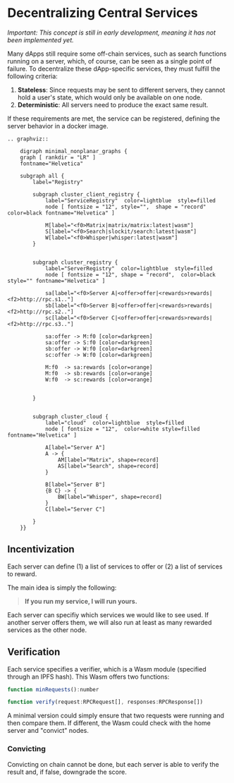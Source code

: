 # Decentralizing Central Services

*Important: This concept is still in early development, meaning it has not been implemented yet.*

Many dApps still require some off-chain services, such as search functions running on a server, which, of course, can be seen as a single point of failure. To decentralize these dApp-specific services, they must fulfill the following criteria:

1. **Stateless**: Since requests may be sent to different servers, they cannot hold a user's state, which would only be available on one node.
2. **Deterministic**: All servers need to produce the exact same result.

If these requirements are met, the service can be registered, defining the server behavior in a docker image.

```eval_rst
.. graphviz::

    digraph minimal_nonplanar_graphs {
    graph [ rankdir = "LR" ]
    fontname="Helvetica"

    subgraph all {
        label="Registry"

        subgraph cluster_client_registry {
            label="ServiceRegistry"  color=lightblue  style=filled
            node [ fontsize = "12", style="",  shape = "record" color=black fontname="Helvetica" ]

            M[label="<f0>Matrix|matrix/matrix:latest|wasm"]
            S[label="<f0>Search|slockit/search:latest|wasm"]
            W[label="<f0>Whisper|whisper:latest|wasm"]
        }


        subgraph cluster_registry {
            label="ServerRegistry"  color=lightblue  style=filled
            node [ fontsize = "12", shape = "record",  color=black style="" fontname="Helvetica" ]

            sa[label="<f0>Server A|<offer>offer|<rewards>rewards|<f2>http://rpc.s1.."]
            sb[label="<f0>Server B|<offer>offer|<rewards>rewards|<f2>http://rpc.s2.."]
            sc[label="<f0>Server C|<offer>offer|<rewards>rewards|<f2>http://rpc.s3.."]

            sa:offer -> M:f0 [color=darkgreen]
            sa:offer -> S:f0 [color=darkgreen]
            sb:offer -> W:f0 [color=darkgreen]
            sc:offer -> W:f0 [color=darkgreen]

            M:f0  -> sa:rewards [color=orange]
            M:f0  -> sb:rewards [color=orange]
            W:f0  -> sc:rewards [color=orange]


        }


        subgraph cluster_cloud {
            label="cloud"  color=lightblue  style=filled
            node [ fontsize = "12",  color=white style=filled  fontname="Helvetica" ]

            A[label="Server A"]
            A -> {       
                AM[label="Matrix", shape=record]
                AS[label="Search", shape=record]
            }

            B[label="Server B"]
            {B C} -> {       
                BW[label="Whisper", shape=record]
            }
            C[label="Server C"]
    
        }
    }}

```

## Incentivization

Each server can define (1) a list of services to offer or (2) a list of services to reward.

The main idea is simply the following:

> **If you run my service, I will run yours.**

Each server can specifiy which services we would like to see used. If another server offers them, we will also run at least as many rewarded services as the other node.

## Verification

Each service specifies a verifier, which is a Wasm module (specified through an IPFS hash). This Wasm offers two functions:

```js
function minRequests():number

function verify(request:RPCRequest[], responses:RPCResponse[])
```

A minimal version could simply ensure that two requests were running and then compare them. If different, the Wasm could check with the home server and "convict" nodes.

### Convicting

Convicting on chain cannot be done, but each server is able to verify the result and, if false, downgrade the score.
